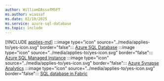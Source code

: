 ```yaml
---
author: WilliamDAssafMSFT
ms.author: wiassaf
ms.date: 02/10/2025
ms.service: azure-sql-database
ms.topic: include
---
```


[!INCLUDE [applies-md](applies-md.md)] :::image type="icon" source="../media/applies-to/yes-icon.svg" border="false"::: [Azure SQL Database](/sql/sql-server/sql-docs-navigation-guide#applies-to) :::image type="icon" source="../media/applies-to/yes-icon.svg" border="false"::: [Azure SQL Managed Instance](/sql/sql-server/sql-docs-navigation-guide#applies-to)  :::image type="icon" source="../media/applies-to/yes-icon.svg" border="false":::  [Azure Synapse Analytics](/sql/sql-server/sql-docs-navigation-guide#applies-to) :::image type="icon" source="../media/applies-to/yes-icon.svg" border="false"::: [SQL database in Fabric](/sql/sql-server/sql-docs-navigation-guide#applies-to) 
